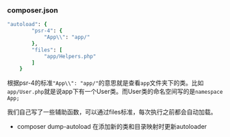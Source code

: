 ### composer.json
```ruby
"autoload": {
        "psr-4": {
            "App\\": "app/"
        },
        "files": [
            "app/Helpers.php"
        ]
    }
```
根据psr-4的标准`"App\\": "app/"`的意思就是查看`app`文件夹下的类。比如`app/User.php`就是说app下有一个User类。而User类的命名空间写的是`namespace App;`

我们自己写了一些辅助函数，可以通过files标准，每次执行之前都会自动加载。

- composer dump-autoload  在添加新的类和目录映射时更新autoloader
